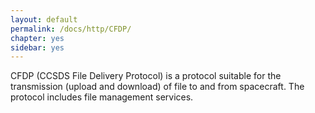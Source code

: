 ```yaml
---
layout: default
permalink: /docs/http/CFDP/
chapter: yes
sidebar: yes
---
```


CFDP (CCSDS File Delivery Protocol) is a protocol suitable for the transmission (upload and download) of file to and from spacecraft. The protocol includes file management services.
